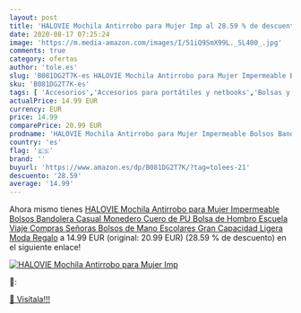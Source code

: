 ```yaml
---
layout: post
title: 'HALOVIE Mochila Antirrobo para Mujer Imp al 28.59 % de descuento'
date: 2020-08-17 07:25:24
image: 'https://m.media-amazon.com/images/I/51iQ9SmX99L._SL400_.jpg'
comments: true
category: ofertas
author: 'tole.es'
slug: 'B081DG2T7K-es HALOVIE Mochila Antirrobo para Mujer Impermeable Bolsos...'
sku: 'B081DG2T7K-es'
tags: [ 'Accesorios','Accesorios para portátiles y netbooks','Bolsas y fundas para portátiles y netbooks','Bolígrafos, lápices y útiles de escritura','Equipaje','Informática','Mochilas','Mochilas para portátiles y netbooks','Mochilas tipo casual','Oficina y papelería','Rotuladores permanentes','Rotuladores y subrayadores','mochila', ]
actualPrice: 14.99 EUR
currency: EUR
price: 14.99
comparePrice: 20.99 EUR
prodname: 'HALOVIE Mochila Antirrobo para Mujer Impermeable Bolsos Bandolera Casual Monedero Cuero de PU Bolsa de Hombro Escuela Viaje Compras Señoras Bolsos de Mano Escolares Gran Capacidad Ligera Moda Regalo'
country: 'es'
flag: '🇪🇸'
brand: ''
buyurl: 'https://www.amazon.es/dp/B081DG2T7K/?tag=tolees-21'
descuento: '28.59'
average: '14.99'
---
```


Ahora mismo tienes [HALOVIE Mochila Antirrobo para Mujer Impermeable Bolsos Bandolera Casual Monedero Cuero de PU Bolsa de Hombro Escuela Viaje Compras Señoras Bolsos de Mano Escolares Gran Capacidad Ligera Moda Regalo](https://www.amazon.es/dp/B081DG2T7K/?tag=tolees-21) a 14.99 EUR (original: 20.99 EUR) (28.59 %  de descuento) en el siguiente enlace!

[![HALOVIE Mochila Antirrobo para Mujer Imp](https://m.media-amazon.com/images/I/51iQ9SmX99L._SL400_.jpg)](https://www.amazon.es/dp/B081DG2T7K/?tag=tolees-21)

🔎:


[🛒 Visítala!!!](https://www.amazon.es/dp/B081DG2T7K/?tag=tolees-21)
